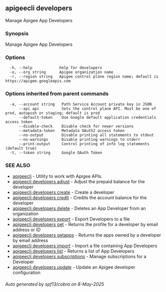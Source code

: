 ## apigeecli developers

Manage Apigee App Developers

### Synopsis

Manage Apigee App Developers

### Options

```
  -h, --help            help for developers
  -o, --org string      Apigee organization name
  -r, --region string   Apigee control plane region name; default is https://apigee.googleapis.com
```

### Options inherited from parent commands

```
  -a, --account string   Path Service Account private key in JSON
      --api api          Sets the control plane API. Must be one of prod, autopush or staging; default is prod
      --default-token    Use Google default application credentials access token
      --disable-check    Disable check for newer versions
      --metadata-token   Metadata OAuth2 access token
      --no-output        Disable printing all statements to stdout
      --no-warnings      Disable printing warnings to stderr
      --print-output     Control printing of info log statements (default true)
  -t, --token string     Google OAuth Token
```

### SEE ALSO

* [apigeecli](apigeecli.md)	 - Utility to work with Apigee APIs.
* [apigeecli developers adjust](apigeecli_developers_adjust.md)	 - Adjust the prepaid balance for the developer
* [apigeecli developers create](apigeecli_developers_create.md)	 - Create a developer
* [apigeecli developers credit](apigeecli_developers_credit.md)	 - Credits the account balance for the developer
* [apigeecli developers delete](apigeecli_developers_delete.md)	 - Deletes an App Developer from an organization
* [apigeecli developers export](apigeecli_developers_export.md)	 - Export Developers to a file
* [apigeecli developers get](apigeecli_developers_get.md)	 - Returns the profile for a developer by email address or ID
* [apigeecli developers getapps](apigeecli_developers_getapps.md)	 - Returns the apps owned by a developer by email address
* [apigeecli developers import](apigeecli_developers_import.md)	 - Import a file containing App Developers
* [apigeecli developers list](apigeecli_developers_list.md)	 - Returns a list of App Developers
* [apigeecli developers subscriptions](apigeecli_developers_subscriptions.md)	 - Manage subscriptions for a Developer
* [apigeecli developers update](apigeecli_developers_update.md)	 - Update an Apigee developer configuration

###### Auto generated by spf13/cobra on 8-May-2025
